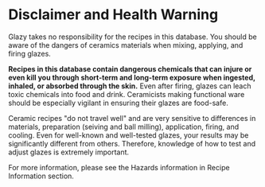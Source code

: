 # Disclaimer and Health Warning

Glazy takes no responsibility for the recipes in this database. 
You should be aware of the dangers of ceramics materials 
when mixing, applying, and firing glazes. 

**Recipes in this database contain dangerous chemicals that 
can injure or even kill you through short-term and long-term 
exposure when ingested, inhaled, or absorbed through the skin.** 
Even after firing, glazes can leach toxic chemicals into 
food and drink. Ceramicists making functional ware should 
be especially vigilant in ensuring their glazes are food-safe.

Ceramic recipes "do not travel well" and are very sensitive to 
differences in materials, preparation (seiving and ball milling), 
application, firing, and cooling. Even for well-known and 
well-tested glazes, your results may be significantly different 
from others. Therefore, knowledge of how to test and adjust 
glazes is extremely important.

For more information, please see the Hazards information in 
Recipe Information section.
